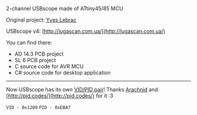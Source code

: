 2-channel USBscope made of ATtiny45/85 MCU

Original project: [Yves Lebrac](http://yveslebrac.blogspot.com/2008/10/cheapest-dual-trace-scope-in-galaxy.html)

USBscope v4: [http://lugascan.com.ua/](http://lugascan.com.ua/)

You can find there:
- AD 14.3 PCB project
- SL 6 PCB project
- C source code for AVR MCU
- C# source code for desktop application

---
Now USBscope has its own [VID/PID pair](http://pid.codes/1209/EBA7/)! Thanks [Arachnid](https://github.com/Arachnid) and [http://pid.codes/](http://pid.codes/) for it :3

`VID - 0x1209` `PID - 0xEBA7`
